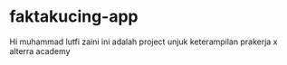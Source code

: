 # faktakucing-app

Hi
muhammad lutfi zaini
ini adalah project unjuk keterampilan prakerja x alterra academy
